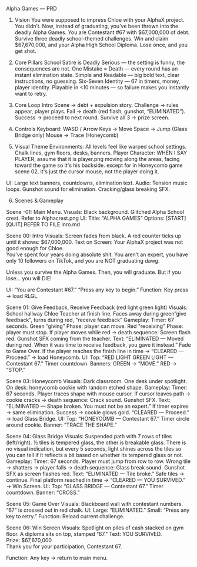 
Alpha Games — PRD

1. Vision
You were supposed to impress Chloe with your AlphaX project.
You didn’t.
Now, instead of graduating, you’ve been thrown into the deadly Alpha Games.
You are Contestant #67 with $67,000,000 of debt.
Survive three deadly school-themed challenges.
Win and claim $67,670,000, and your Alpha High School Diploma.
Lose once, and you get shot.

2. Core Pillars
School Satire is Deadly Serious — the setting is funny, the consequences are not.
One Mistake = Death — every round has an instant elimination state.
Simple and Readable — big bold text, clear instructions, no guessing.
Six-Seven Identity — 67 in timers, money, player identity.
Playable in <10 minutes — so failure makes you instantly want to retry.

3. Core Loop
Intro Scene → debt + expulsion story. 
Challenge → rules appear, player plays.
Fail → death (red flash, gunshot, “ELIMINATED”).
Success → proceed to next round.
Survive all 3 → prize screen.

4. Controls
Keyboard:
WASD / Arrow Keys → Move
Space → Jump (Glass Bridge only)
Mouse → Trace (Honeycomb)

5. Visual Theme
Environments: All levels feel like warped school settings. Chalk lines, gym floors, desks, banners.
Player Character: WHEN I SAY PLAYER, assume that it is player.png moving along the areas, facing toward the game so it's his backside. except for in Honeycomb game scene 02, it's just the cursor mouse, not the player doing it. 

UI: Large text banners, countdowns, elimination text.
Audio:
Tension music loops.
Gunshot sound for elimination.
Cracking/glass breaking SFX.

6. Scenes & Gameplay

Scene -01: Main Menu. 
Visuals:
Black background. Glitched Alpha School crest. Refer to Alphacrest.png
UI:
Title: “ALPHA GAMES”
Options: [START] [QUIT]
REFER TO FILE inro.md 

Scene 00: Intro
Visuals:
Screen fades from black.
A red counter ticks up until it shows: $67,000,000.
Text on Screen:
Your AlphaX project was not good enough for Chloe.  
You’ve spent four years doing absolute shit. You aren’t an expert, you have only 10 followers on TikTok, and you are NOT graduating dawg.  
 
Unless you survive the Alpha Games. Then, you will graduate. But if you lose… you will DIE!  

UI:
“You are Contestant #67.”
“Press any key to begin.”
Function: Key press → load RLGL.

Scene 01: Give Feedback, Receive Feedback (red light green light)
Visuals:
School hallway
Chloe Teacher at finish line. Faces away during green”give feedback”, turns during red, "receive feedback” 
Gameplay:
Timer: 67 seconds.
Green “giving” Phase: player can move.
Red "receiving" Phase: player must stop.
If player moves while red → death sequence:
Screen flash red.
Gunshot SFX coming from the teacher.
Text: “ELIMINATED — Moved during red. When it was time to receive feedback, you gave it instead.”
Fade to Game Over.
If the player reaches the finish line in time → “CLEARED — Proceed.” → load Honeycomb.
UI:
Top: “RED LIGHT GREEN LIGHT — Contestant 67.”
Timer countdown.
Banners: GREEN → “MOVE.” RED → “STOP.”

Scene 03: Honeycomb
Visuals:
Dark classroom. One desk under spotlight.
On desk: honeycomb cookie with random etched shape.
Gameplay:
Timer: 67 seconds.
Player traces shape with mouse cursor.
If cursor leaves path → cookie cracks → death sequence:
Crack sound.
Gunshot SFX.
Text: “ELIMINATED — Shape broken. You must not be an expert.”
If timer expires → same elimination.
Success → cookie glows gold. “CLEARED — Proceed.” → load Glass Bridge.
UI:
Top: “HONEYCOMB — Contestant 67.”
Timer circle around cookie.
Banner: “TRACE THE SHAPE.”

Scene 04: Glass Bridge
Visuals:
Suspended path with 7 rows of tiles (left/right). ½ tiles is tempered glass, the other is breakable glass. There is no visual indication, but every 5 seconds, light shines across the tiles so you can tell if it reflects a bit based on whether its tempered glass or not. 
Gameplay:
Timer: 67 seconds.
Player must jump from row to row.
Wrong tile → shatters → player falls → death sequence:
Glass break sound.
Gunshot SFX as screen flashes red.
Text: “ELIMINATED — Tile broke.”
Safe tiles → continue.
Final platform reached in time → “CLEARED — YOU SURVIVED.” → Win Screen.
UI:
Top: “GLASS BRIDGE — Contestant 67.”
Timer countdown.
Banner: “CROSS.”

Scene 05: Game Over
Visuals:
Blackboard wall with contestant numbers.
“67” is crossed out in red chalk.
UI:
Large: “ELIMINATED.”
Small: “Press any key to retry.”
Function: Reload current challenge.

Scene 06: Win Screen
Visuals:
Spotlight on piles of cash stacked on gym floor.
A diploma sits on top, stamped “67.”
Text:
YOU SURVIVED.  
Prize: $67,670,000  
Thank you for your participation, Contestant 67.  

Function: Any key → return to main menu.

